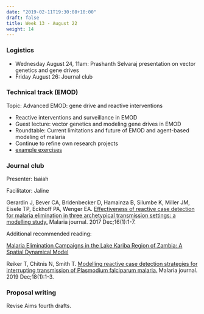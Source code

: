 ```yaml
---
date: "2019-02-11T19:30:08+10:00"
draft: false
title: Week 13 - August 22
weight: 14
---
```


<!--more-->

### Logistics

- Wednesday August 24, 11am: Prashanth Selvaraj presentation on vector genetics and gene drives
- Friday August 26: Journal club

### Technical track (EMOD)

Topic: Advanced EMOD: gene drive and reactive interventions

- Reactive interventions and surveillance in EMOD
- Guest lecture: vector genetics and modeling gene drives in EMOD
- Roundtable: Current limitations and future of EMOD and agent-based modeling of malaria
- Continue to refine own research projects
- [example exercises](https://github.com/numalariamodeling/faculty-enrich-2022-examples#week-13-advanced-emod-gene-drive-and-reactive-interventions-)

### Journal club

Presenter: Isaiah

Facilitator: Jaline

Gerardin J, Bever CA, Bridenbecker D, Hamainza B, Silumbe K, Miller JM, Eisele TP, Eckhoff PA, Wenger EA. [Effectiveness of reactive case detection for malaria elimination in three archetypical transmission settings: a modelling study.](https://malariajournal.biomedcentral.com/articles/10.1186/s12936-017-1903-z) Malaria journal. 2017 Dec;16(1):1-7.

Additional recommended reading:

[Malaria Elimination Campaigns in the Lake Kariba Region of Zambia: A Spatial Dynamical Model](https://journals.plos.org/ploscompbiol/article?id=10.1371/journal.pcbi.1005192)

Reiker T, Chitnis N, Smith T. [Modelling reactive case detection strategies for interrupting transmission of Plasmodium falciparum malaria.](https://link.springer.com/article/10.1186/s12936-019-2893-9) Malaria journal. 2019 Dec;18(1):1-3.

### Proposal writing

Revise Aims fourth drafts.

